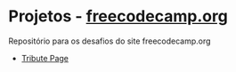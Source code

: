 # Projetos - [freecodecamp.org](https://www.freecodecamp.org/portuguese/)

Repositório para os desafios do site freecodecamp.org

- [Tribute Page](https://vieirajunior-90.github.io/projetos-freecodecamp/design-responsivo-para-web/tribute-page/index.html) 
